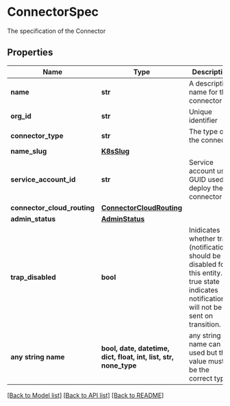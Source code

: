 # ConnectorSpec

The specification of the Connector

## Properties
Name | Type | Description | Notes
------------ | ------------- | ------------- | -------------
**name** | **str** | A descriptive name for the connector | 
**org_id** | **str** | Unique identifier | 
**connector_type** | **str** | The type of the connector | 
**name_slug** | [**K8sSlug**](K8sSlug.md) |  | [optional] 
**service_account_id** | **str** | Service account user GUID used to deploy the connector | [optional] [readonly] 
**connector_cloud_routing** | [**ConnectorCloudRouting**](ConnectorCloudRouting.md) |  | [optional] 
**admin_status** | [**AdminStatus**](AdminStatus.md) |  | [optional] 
**trap_disabled** | **bool** | Inidicates whether traps (notifications) should be disabled for this entity. A true state indicates notifications will not be sent on transition.  | [optional] 
**any string name** | **bool, date, datetime, dict, float, int, list, str, none_type** | any string name can be used but the value must be the correct type | [optional]

[[Back to Model list]](../README.md#documentation-for-models) [[Back to API list]](../README.md#documentation-for-api-endpoints) [[Back to README]](../README.md)


